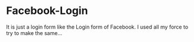# Facebook-Login
It is just a login form like the Login form of Facebook. I used all my force to try to make the same...
